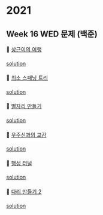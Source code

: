 # 2021
## Week 16 WED 문제 (백준)

👀 [상근이의 여행](https://www.acmicpc.net/problem/9372)
#### 

[solution]()

#### 

👀 [최소 스패닝 트리](https://www.acmicpc.net/problem/1197)

#### 

[solution]()

####

👀 [별자리 만들기](https://www.acmicpc.net/problem/4386)

#### 

[solution]()

####

👀 [우주신과의 교감](https://www.acmicpc.net/problem/1774)

#### 

[solution]()

####

👀 [행성 터널](https://www.acmicpc.net/problem/2887)
#### 

[solution]()

#### 

👀 [다리 만들기 2](https://www.acmicpc.net/problem/17472)
#### 

[solution]()

#### 